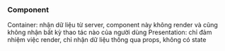 ### Component 
Container: nhận dữ liệu từ server, component này không render và cũng không nhận bất kỳ thao tác nào của người dùng
Presentation: chỉ đảm nhiệm việc render, chỉ nhận dữ liệu thông qua props, không có state